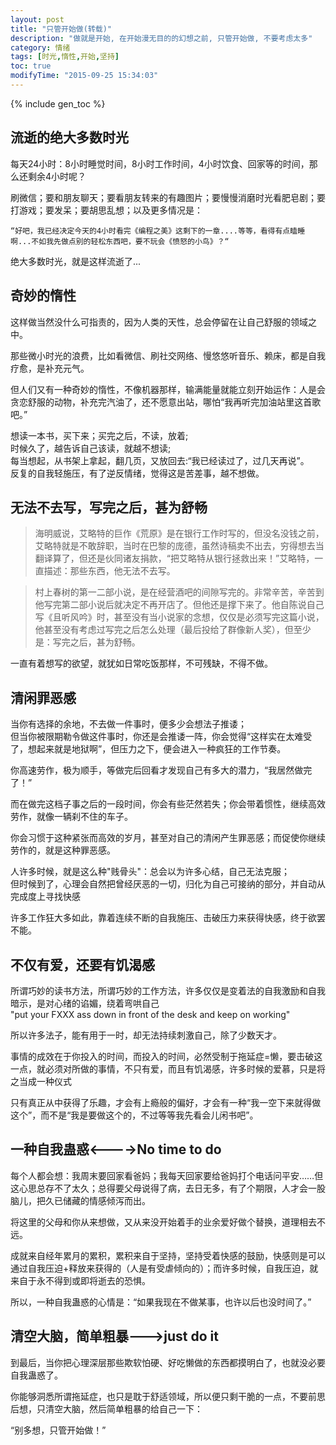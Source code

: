 ```yaml
---
layout: post
title: "只管开始做(转载)"
description: "做就是开始, 在开始漫无目的的幻想之前, 只管开始做, 不要考虑太多"
category: 情绪
tags: [时光,惰性,开始,坚持]
toc: true
modifyTime: "2015-09-25 15:34:03"
---
```


{% include gen_toc %}

## 流逝的绝大多数时光  

每天24小时：8小时睡觉时间，8小时工作时间，4小时饮食、回家等的时间，那么还剩余4小时呢？  

刷微信；要和朋友聊天；要看朋友转来的有趣图片；要慢慢消磨时光看肥皂剧；要打游戏；要发呆；要胡思乱想；以及更多情况是：  

	“好吧，我已经决定今天的4小时看完《编程之美》这剩下的一章....等等，看得有点瞌睡啊...不如我先做点别的轻松东西吧，要不玩会《愤怒的小鸟》？“  

绝大多数时光，就是这样流逝了...  

## 奇妙的惰性

这样做当然没什么可指责的，因为人类的天性，总会停留在让自己舒服的领域之中。  

那些微小时光的浪费，比如看微信、刷社交网络、慢悠悠听音乐、赖床，都是自我疗愈，是补充元气。  

但人们又有一种奇妙的惰性，不像机器那样，输满能量就能立刻开始运作：人是会贪恋舒服的动物，补充完汽油了，还不愿意出站，哪怕“我再听完加油站里这首歌吧。”  

想读一本书，买下来；买完之后，不读，放着;  
时候久了，越告诉自己该读，就越不想读;  
每当想起，从书架上拿起，翻几页，又放回去:“我已经读过了，过几天再说”。  
反复的自我轻施压，有了逆反情绪，觉得这是苦差事，越不想做。  

## 无法不去写，写完之后，甚为舒畅  

>海明威说，艾略特的巨作《荒原》是在银行工作时写的，但没名没钱之前，艾略特就是不敢辞职，当时在巴黎的庞德，虽然诗稿卖不出去，穷得想去当翻译算了，但还是伙同诸友捐款，“把艾略特从银行拯救出来！”艾略特，一直描述：那些东西，他无法不去写。  

>村上春树的第一二部小说，是在经营酒吧的间隙写完的。非常辛苦，辛苦到他写完第二部小说后就决定不再开店了。但他还是撑下来了。他自陈说自己写《且听风吟》时，甚至没有当小说家的念想，仅仅是必须写完这篇小说，他甚至没有考虑过写完之后怎么处理（最后投给了群像新人奖），但至少是：写完之后，甚为舒畅。  

  
一直有着想写的欲望，就犹如日常吃饭那样，不可残缺，不得不做。  

## 清闲罪恶感

当你有选择的余地，不去做一件事时，便多少会想法子推诿；  
但当你被限期勒令做这件事时，你还是会推诿一阵，你会觉得“这样实在太难受了，想起来就是地狱啊”，但压力之下，便会进入一种疯狂的工作节奏。  

你高速劳作，极为顺手，等做完后回看才发现自己有多大的潜力，“我居然做完了！”
  
而在做完这档子事之后的一段时间，你会有些茫然若失；你会带着惯性，继续高效劳作，就像一辆刹不住的车子。  

你会习惯于这种紧张而高效的岁月，甚至对自己的清闲产生罪恶感；而促使你继续劳作的，就是这种罪恶感。  

人许多时候，就是这么种"贱骨头"：总会以为许多心结，自己无法克服；  
但时候到了，心理会自然把曾经厌恶的一切，归化为自己可接纳的部分，并自动从完成度上寻找快感  

许多工作狂大多如此，靠着连续不断的自我施压、击破压力来获得快感，终于欲罢不能。

## 不仅有爱，还要有饥渴感

所谓巧妙的读书方法，所谓巧妙的工作方法，许多仅仅是变着法的自我激励和自我暗示，是对心绪的谄媚，绕着弯哄自己  
"put your FXXX ass down in front of the desk and keep on working"  

所以许多法子，能有用于一时，却无法持续刺激自己，除了少数天才。  

事情的成效在于你投入的时间，而投入的时间，必然受制于拖延症=懒，要击破这一点，就必须对所做的事情，不只有爱，而且有饥渴感，许多时候的爱慕，只是将之当成一种仪式  

只有真正从中获得了乐趣，才会有上瘾般的偏好，才会有一种“我一空下来就得做这个”，而不是“我是要做这个的，不过等等我先看会儿闲书吧”。

## 一种自我蛊惑<---->No time to do

每个人都会想：我周末要回家看爸妈；我每天回家要给爸妈打个电话问平安……但这心思总存不了太久；总得要父母说得了病，去日无多，有了个期限，人才会一股脑儿，把久已储藏的情感倾泻而出。  

将这里的父母和你从来想做，又从来没开始着手的业余爱好做个替换，道理相去不远。  

成就来自经年累月的累积，累积来自于坚持，坚持受着快感的鼓励，快感则是可以通过自我压迫+释放来获得的（人是有受虐倾向的）；而许多时候，自我压迫，就来自于永不得到或即将逝去的恐惧。  

所以，一种自我蛊惑的心情是：“如果我现在不做某事，也许以后也没时间了。”  

## 清空大脑，简单粗暴--->just do it  

到最后，当你把心理深层那些欺软怕硬、好吃懒做的东西都摸明白了，也就没必要自我蛊惑了。  

你能够洞悉所谓拖延症，也只是耽于舒适领域，所以便只剩干脆的一点，不要前思后想，只清空大脑，然后简单粗暴的给自己一下：  

“别多想，只管开始做！”  
